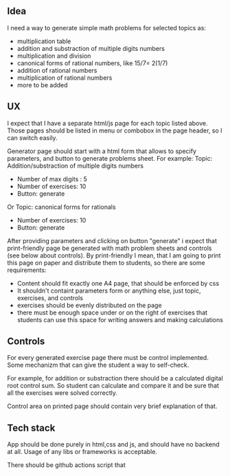 ## Idea

I need a way to generate simple math problems for selected topics as:
- multiplication table
- addition and substraction of multiple digits numbers
- multiplication and division
- canonical forms of rational numbers, like   15/7= 2(1/7)
- addition of rational numbers
- multiplication of rational numbers
- more to be added

## UX

I expect that I have a separate html/js page for each topic listed above. Those pages should be listed in menu or combobox in the page header, so I can switch easily.

Generator page should start with a html form that allows to specify parameters, and button to generate problems sheet.
For example:
 Topic: Addition/substraction of multiple digits numbers
 - Number of max digits : 5
 - Number of exercises: 10
 - Button: generate

 Or
  Topic: canonical forms for rationals
  - Number of exercises: 10
  - Button: generate

  After providing parameters and clicking on button "generate" i expect that print-friendly page be generated with math problem sheets and controls (see below about controls).
  By print-friendly I mean, that I am going to print this page on paper and distribute them to students, so there are some requirements:
  - Content should fit exactly one A4 page, that should be enforced by css
  - It shouldn't containt parameters form or anything else, just topic, exercises, and controls
  - exercises should be evenly distributed on the page
  - there must be enough space under or on the right of exercises that students can use this space for writing answers and making calculations


  ## Controls

  For every generated exercise page there must be control implemented.
  Some mechanizm that can give the student a way to self-check.

  For example, for addition or substraction there should be a calculated digital root control sum. So student can calculate and compare it and be sure that all the exercises were solved correctly.
  
  Control area on printed page should contain very brief explanation of that.
  
  
  ## Tech stack
  
  App should be done purely in html,css and js, and should have no backend at all. 
  Usage of any libs or frameworks is acceptable.
  
  There should be github actions script that 

